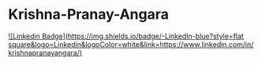 # Krishna-Pranay-Angara



[![Linkedin Badge](https://img.shields.io/badge/-LinkedIn-blue?style=flat square&logo=Linkedin&logoColor=white&link=https://www.linkedin.com/in/krishnapranayangara/)](https://www.linkedin.com/in/krishnapranayangara/)
